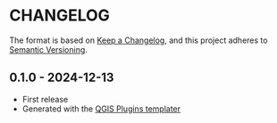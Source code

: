 # CHANGELOG

The format is based on [Keep a Changelog](https://keepachangelog.com/), and this project adheres to [Semantic Versioning](https://semver.org/).

<!--

Unreleased

## version_tag - YYYY-DD-mm

### Added

### Changed

### Removed

-->

## 0.1.0 - 2024-12-13

- First release
- Generated with the [QGIS Plugins templater](https://oslandia.gitlab.io/qgis/template-qgis-plugin/)
